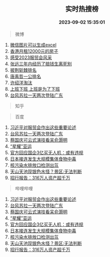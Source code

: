 <div align="center"><h2>实时热搜榜</h2><h4>2023-09-02 15:35:01</h4></div>

> 微博  

1. [微信图片可以生成excel](https://s.weibo.com/weibo?q=%E5%BE%AE%E4%BF%A1%E5%9B%BE%E7%89%87%E5%8F%AF%E4%BB%A5%E7%94%9F%E6%88%90excel&t=31&band_rank=1&Refer=top)<br />
2. [香港月租12000元的房子](https://s.weibo.com/weibo?q=%E9%A6%99%E6%B8%AF%E6%9C%88%E7%A7%9F12000%E5%85%83%E7%9A%84%E6%88%BF%E5%AD%90&t=31&band_rank=2&Refer=top)<br />
3. [感受2023服贸会风采](https://s.weibo.com/weibo?q=%23%E6%84%9F%E5%8F%972023%E6%9C%8D%E8%B4%B8%E4%BC%9A%E9%A3%8E%E9%87%87%23&t=31&band_rank=3&Refer=top)<br />
4. [张远三年内经历了赔钱生离死别](https://s.weibo.com/weibo?q=%23%E5%BC%A0%E8%BF%9C%E4%B8%89%E5%B9%B4%E5%86%85%E7%BB%8F%E5%8E%86%E4%BA%86%E8%B5%94%E9%92%B1%E7%94%9F%E7%A6%BB%E6%AD%BB%E5%88%AB%23&t=31&band_rank=4&Refer=top)<br />
5. [披荆斩棘排名](https://s.weibo.com/weibo?q=%E6%8A%AB%E8%8D%86%E6%96%A9%E6%A3%98%E6%8E%92%E5%90%8D&t=31&band_rank=5&Refer=top)<br />
6. [唐禹哲一公排名](https://s.weibo.com/weibo?q=%23%E5%94%90%E7%A6%B9%E5%93%B2%E4%B8%80%E5%85%AC%E6%8E%92%E5%90%8D%23&t=31&band_rank=6&Refer=top)<br />
7. [许绍洋淘汰](https://s.weibo.com/weibo?q=%E8%AE%B8%E7%BB%8D%E6%B4%8B%E6%B7%98%E6%B1%B0&t=31&band_rank=7&Refer=top)<br />
8. [上班下班 上班是为了下班](https://s.weibo.com/weibo?q=%E4%B8%8A%E7%8F%AD%E4%B8%8B%E7%8F%AD%20%E4%B8%8A%E7%8F%AD%E6%98%AF%E4%B8%BA%E4%BA%86%E4%B8%8B%E7%8F%AD&t=31&band_rank=8&Refer=top)<br />
9. [台风苏拉一天两次登陆广东](https://s.weibo.com/weibo?q=%23%E5%8F%B0%E9%A3%8E%E8%8B%8F%E6%8B%89%E4%B8%80%E5%A4%A9%E4%B8%A4%E6%AC%A1%E7%99%BB%E9%99%86%E5%B9%BF%E4%B8%9C%23&t=31&band_rank=9&Refer=top)<br />

> 知乎  


> 百度  

1. [习近平对服贸会作出这些重要论述](https://www.baidu.com/s?wd=%E4%B9%A0%E8%BF%91%E5%B9%B3%E5%AF%B9%E6%9C%8D%E8%B4%B8%E4%BC%9A%E4%BD%9C%E5%87%BA%E8%BF%99%E4%BA%9B%E9%87%8D%E8%A6%81%E8%AE%BA%E8%BF%B0&sa=fyb_news&rsv_dl=fyb_news)<br />
2. [台风苏拉一天两次登陆广东](https://www.baidu.com/s?wd=%E5%8F%B0%E9%A3%8E%E8%8B%8F%E6%8B%89%E4%B8%80%E5%A4%A9%E4%B8%A4%E6%AC%A1%E7%99%BB%E9%99%86%E5%B9%BF%E4%B8%9C&sa=fyb_news&rsv_dl=fyb_news)<br />
3. [蔡国庆可云式演技看呆俞灏明](https://www.baidu.com/s?wd=%E8%94%A1%E5%9B%BD%E5%BA%86%E5%8F%AF%E4%BA%91%E5%BC%8F%E6%BC%94%E6%8A%80%E7%9C%8B%E5%91%86%E4%BF%9E%E7%81%8F%E6%98%8E&sa=fyb_news&rsv_dl=fyb_news)<br />
4. [“星耀”亚运](https://www.baidu.com/s?wd=%E2%80%9C%E6%98%9F%E8%80%80%E2%80%9D%E4%BA%9A%E8%BF%90&sa=fyb_news&rsv_dl=fyb_news)<br />
5. [官方回应国企3亿买无人机：或有违规](https://www.baidu.com/s?wd=%E5%AE%98%E6%96%B9%E5%9B%9E%E5%BA%94%E5%9B%BD%E4%BC%813%E4%BA%BF%E4%B9%B0%E6%97%A0%E4%BA%BA%E6%9C%BA%EF%BC%9A%E6%88%96%E6%9C%89%E8%BF%9D%E8%A7%84&sa=fyb_news&rsv_dl=fyb_news)<br />
6. [日本接连发生大规模集体食物中毒](https://www.baidu.com/s?wd=%E6%97%A5%E6%9C%AC%E6%8E%A5%E8%BF%9E%E5%8F%91%E7%94%9F%E5%A4%A7%E8%A7%84%E6%A8%A1%E9%9B%86%E4%BD%93%E9%A3%9F%E7%89%A9%E4%B8%AD%E6%AF%92&sa=fyb_news&rsv_dl=fyb_news)<br />
7. [核污染水排放口检测出氚](https://www.baidu.com/s?wd=%E6%A0%B8%E6%B1%A1%E6%9F%93%E6%B0%B4%E6%8E%92%E6%94%BE%E5%8F%A3%E6%A3%80%E6%B5%8B%E5%87%BA%E6%B0%9A&sa=fyb_news&rsv_dl=fyb_news)<br />
8. [天山天池现银色水怪？景区:无法判断](https://www.baidu.com/s?wd=%E5%A4%A9%E5%B1%B1%E5%A4%A9%E6%B1%A0%E7%8E%B0%E9%93%B6%E8%89%B2%E6%B0%B4%E6%80%AA%EF%BC%9F%E6%99%AF%E5%8C%BA%3A%E6%97%A0%E6%B3%95%E5%88%A4%E6%96%AD&sa=fyb_news&rsv_dl=fyb_news)<br />
9. [招行报告：316万人资产超千万](https://www.baidu.com/s?wd=%E6%8B%9B%E8%A1%8C%E6%8A%A5%E5%91%8A%EF%BC%9A316%E4%B8%87%E4%BA%BA%E8%B5%84%E4%BA%A7%E8%B6%85%E5%8D%83%E4%B8%87&sa=fyb_news&rsv_dl=fyb_news)<br />

> 哔哩哔哩  

1. [习近平对服贸会作出这些重要论述](https://www.baidu.com/s?wd=%E4%B9%A0%E8%BF%91%E5%B9%B3%E5%AF%B9%E6%9C%8D%E8%B4%B8%E4%BC%9A%E4%BD%9C%E5%87%BA%E8%BF%99%E4%BA%9B%E9%87%8D%E8%A6%81%E8%AE%BA%E8%BF%B0&sa=fyb_news&rsv_dl=fyb_news)<br />
2. [台风苏拉一天两次登陆广东](https://www.baidu.com/s?wd=%E5%8F%B0%E9%A3%8E%E8%8B%8F%E6%8B%89%E4%B8%80%E5%A4%A9%E4%B8%A4%E6%AC%A1%E7%99%BB%E9%99%86%E5%B9%BF%E4%B8%9C&sa=fyb_news&rsv_dl=fyb_news)<br />
3. [蔡国庆可云式演技看呆俞灏明](https://www.baidu.com/s?wd=%E8%94%A1%E5%9B%BD%E5%BA%86%E5%8F%AF%E4%BA%91%E5%BC%8F%E6%BC%94%E6%8A%80%E7%9C%8B%E5%91%86%E4%BF%9E%E7%81%8F%E6%98%8E&sa=fyb_news&rsv_dl=fyb_news)<br />
4. [“星耀”亚运](https://www.baidu.com/s?wd=%E2%80%9C%E6%98%9F%E8%80%80%E2%80%9D%E4%BA%9A%E8%BF%90&sa=fyb_news&rsv_dl=fyb_news)<br />
5. [官方回应国企3亿买无人机：或有违规](https://www.baidu.com/s?wd=%E5%AE%98%E6%96%B9%E5%9B%9E%E5%BA%94%E5%9B%BD%E4%BC%813%E4%BA%BF%E4%B9%B0%E6%97%A0%E4%BA%BA%E6%9C%BA%EF%BC%9A%E6%88%96%E6%9C%89%E8%BF%9D%E8%A7%84&sa=fyb_news&rsv_dl=fyb_news)<br />
6. [日本接连发生大规模集体食物中毒](https://www.baidu.com/s?wd=%E6%97%A5%E6%9C%AC%E6%8E%A5%E8%BF%9E%E5%8F%91%E7%94%9F%E5%A4%A7%E8%A7%84%E6%A8%A1%E9%9B%86%E4%BD%93%E9%A3%9F%E7%89%A9%E4%B8%AD%E6%AF%92&sa=fyb_news&rsv_dl=fyb_news)<br />
7. [核污染水排放口检测出氚](https://www.baidu.com/s?wd=%E6%A0%B8%E6%B1%A1%E6%9F%93%E6%B0%B4%E6%8E%92%E6%94%BE%E5%8F%A3%E6%A3%80%E6%B5%8B%E5%87%BA%E6%B0%9A&sa=fyb_news&rsv_dl=fyb_news)<br />
8. [天山天池现银色水怪？景区:无法判断](https://www.baidu.com/s?wd=%E5%A4%A9%E5%B1%B1%E5%A4%A9%E6%B1%A0%E7%8E%B0%E9%93%B6%E8%89%B2%E6%B0%B4%E6%80%AA%EF%BC%9F%E6%99%AF%E5%8C%BA%3A%E6%97%A0%E6%B3%95%E5%88%A4%E6%96%AD&sa=fyb_news&rsv_dl=fyb_news)<br />
9. [招行报告：316万人资产超千万](https://www.baidu.com/s?wd=%E6%8B%9B%E8%A1%8C%E6%8A%A5%E5%91%8A%EF%BC%9A316%E4%B8%87%E4%BA%BA%E8%B5%84%E4%BA%A7%E8%B6%85%E5%8D%83%E4%B8%87&sa=fyb_news&rsv_dl=fyb_news)<br />

